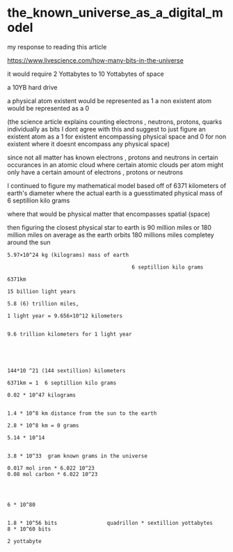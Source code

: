 # the_known_universe_as_a_digital_model

my response to reading this article

https://www.livescience.com/how-many-bits-in-the-universe

it would require 2 Yottabytes to 10 Yottabytes of space

a 10YB hard drive

a physical atom existent would be represented as 1 a non existent atom would be represented as a 0

(the science article explains counting electrons , neutrons, protons, quarks individually as bits I dont agree with this and suggest to just figure an existent atom as a 1 for existent encompassing physical space and 0 for non existent where it doesnt encompass any physical space)

since not all matter has known electrons , protons and neutrons in certain occurances in an atomic cloud where certain atomic clouds per atom might only have a certain amount of electrons , protons or neutrons 

I continued to figure my mathematical model based off of 6371 kilometers of earth's diameter
where the actual earth is a guesstimated physical mass of 6 septillion kilo grams

where that would be physical matter that encompasses spatial (space)

then figuring the closest physical star to earth is 90 million miles or 180 million miles on average as the earth orbits 180 millions miles completey around the sun

```
5.97×10^24 kg (kilograms) mass of earth

										6 septillion kilo grams

6371km 

15 billion light years

5.8 (6) trillion miles, 

1 light year = 9.656×10^12 kilometers


9.6 trillion kilometers for 1 light year 





144*10 ^21 (144 sextillion) kilometers

6371km = 1  6 septillion kilo grams

0.02 * 10^47 kilograms


1.4 * 10^8 km distance from the sun to the earth

2.8 * 10^8 km = 0 grams

5.14 * 10^14


3.8 * 10^33  gram known grams in the universe

0.017 mol iron * 6.022 10^23
0.08 mol carbon * 6.022 10^23




6 * 10^80


1.8 * 10^56 bits                quadrillon * sextillion yottabytes
8 * 10^60 bits

2 yottabyte
```
